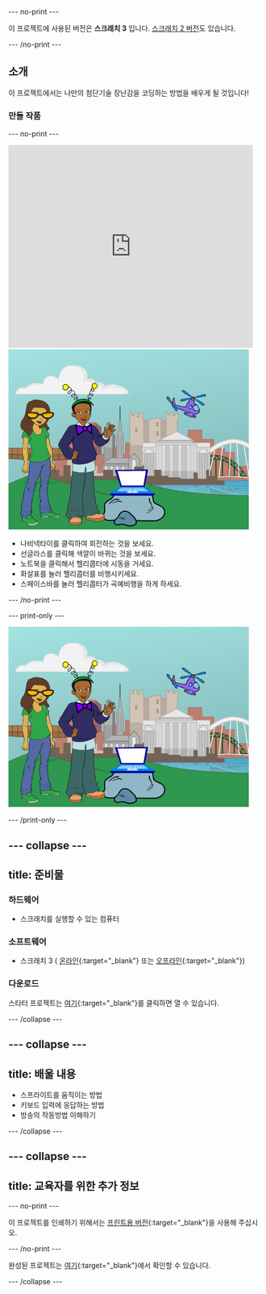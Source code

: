 --- no-print ---

이 프로젝트에 사용된 버전은 **스크래치 3** 입니다. [스크래치 2 버전](https://projects.raspberrypi.org/ko-KR/projects/tech-toys-scratch2)도 있습니다.

--- /no-print ---

## 소개

이 프로젝트에서는 나만의 첨단기술 장난감을 코딩하는 방법을 배우게 될 것입니다!

### 만들 작품

--- no-print ---

<div class="scratch-preview">
  <iframe allowtransparency="true" width="485" height="402" src="https://scratch.mit.edu/projects/embed/301514002/?autostart=false" frameborder="0" scrolling="no"></iframe>
  <img src="images/toys-final.png">
</div>

+ 나비넥타이를 클릭하여 회전하는 것을 보세요.
+ 선글라스를 클릭해 색깔이 바뀌는 것을 보세요.
+ 노트북을 클릭해서 헬리콥터에 시동을 거세요.
+ 화살표를 눌러 헬리콥터를 비행시키세요.
+ 스페이스바를 눌러 헬리콥터가 곡예비행을 하게 하세요.

--- /no-print ---

--- print-only ---

![완료된 프로젝트](images/toys-final.png)

--- /print-only ---

--- collapse ---
---
title: 준비물
---

### 하드웨어

+ 스크래치를 실행할 수 있는 컴퓨터

### 소프트웨어

+ 스크래치 3 ( [온라인](https://rpf.io/scratchon){:target="_blank"} 또는 [오프라인](https://rpf.io/scratchoff){:target="_blank"})

### 다운로드

스타터 프로젝트는 [여기](https://rpf.io/p/ko-KR/tech-toys-go){:target="_blank"}를 클릭하면 열 수 있습니다.

--- /collapse ---

--- collapse ---
---
title: 배울 내용
---

- 스프라이트를 움직이는 방법
- 키보드 입력에 응답하는 방법
- 방송의 작동방법 이해하기

--- /collapse ---

--- collapse ---
---
title: 교육자를 위한 추가 정보
---

--- no-print ---

이 프로젝트를 인쇄하기 위해서는 [프린트용 버전](https://projects.raspberrypi.org/ko-KR/projects/tech-toys/print){:target="_blank"}을 사용해 주십시오.

--- /no-print ---

완성된 프로젝트는 [여기](https://rpf.io/p/ko-KR/tech-toys-get){:target="_blank"}에서 확인할 수 있습니다.

--- /collapse ---

